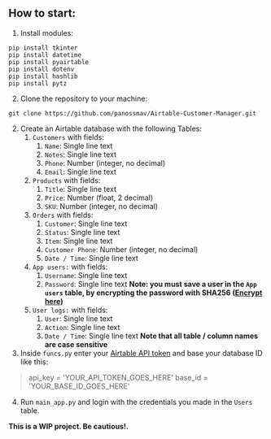 ## How to start:
1. Install modules:
``` 
pip install tkinter
pip install datetime
pip install pyairtable
pip install dotenv 
pip install hashlib
pip install pytz
```

2. Clone the repository to your machine:
``` git
git clone https://github.com/panossmav/Airtable-Customer-Manager.git
```
2. Create an Airtable database with the following Tables:
	1. `Customers` with fields:
		1. `Name`: Single line text
		2. `Notes`: Single line text
		3. `Phone`: Number (integer, no decimal)
		4. `Email`: Single line text
	2. `Products` with fields:
		1. `Title`: Single line text 
		2. `Price`: Number (float, 2 decimal)
		3. `SKU`: Number (integer, no decimal)
	3. `Orders` with fields:
		1. `Customer`: Single line text
		2. `Status`: Single line text
		3. `Item`: Single line text
		4. `Customer Phone`: Number (integer, no decimal)
		5. `Date / Time`: Single line text
	4. `App users:` with fields:
		1. `Username`: Single line text
		2. `Password`: Single line text
		**Note: you must save a user in the `App users` table, by encrypting the password with SHA256 ([Encrypt here](https://emn178.github.io/online-tools/sha256.html))**
	5. `User logs:` with fields:
		1. `User`: Single line text
		2. `Action`: Single line text
		3. `Date / Time`: Single line text
	**Note that all table / column names are case sensitive**
3. Inside `funcs.py` enter your [Airtable API token](https://airtable.com/create/tokens) and base your database ID like this:
>	api_key = 'YOUR_API_TOKEN_GOES_HERE'
>	base_id = 'YOUR_BASE_ID_GOES_HERE'

4. Run `main_app.py` and login with the credentials you made in the `Users` table.

**This is a WIP project. Be cautious!.**

